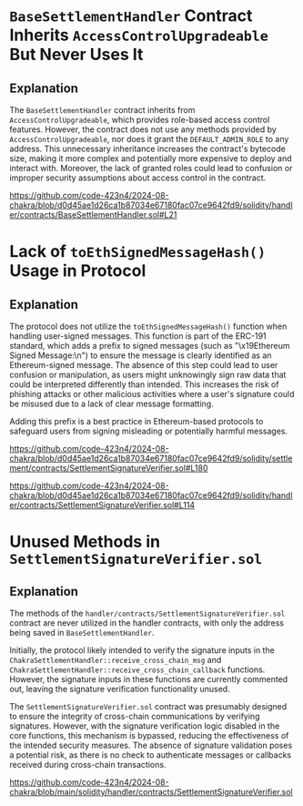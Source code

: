 # `BaseSettlementHandler` Contract Inherits `AccessControlUpgradeable` But Never Uses It

## Explanation
The `BaseSettlementHandler` contract inherits from `AccessControlUpgradeable`, which provides role-based access control features. However, the contract does not use any methods provided by `AccessControlUpgradeable`, nor does it grant the `DEFAULT_ADMIN_ROLE` to any address. This unnecessary inheritance increases the contract's bytecode size, making it more complex and potentially more expensive to deploy and interact with. Moreover, the lack of granted roles could lead to confusion or improper security assumptions about access control in the contract.

https://github.com/code-423n4/2024-08-chakra/blob/d0d45ae1d26ca1b87034e67180fac07ce9642fd9/solidity/handler/contracts/BaseSettlementHandler.sol#L21


# Lack of `toEthSignedMessageHash()` Usage in Protocol

## Explanation

The protocol does not utilize the `toEthSignedMessageHash()` function when handling user-signed messages. This function is part of the ERC-191 standard, which adds a prefix to signed messages (such as "\x19Ethereum Signed Message:\n") to ensure the message is clearly identified as an Ethereum-signed message. The absence of this step could lead to user confusion or manipulation, as users might unknowingly sign raw data that could be interpreted differently than intended. This increases the risk of phishing attacks or other malicious activities where a user's signature could be misused due to a lack of clear message formatting. 

Adding this prefix is a best practice in Ethereum-based protocols to safeguard users from signing misleading or potentially harmful messages.

https://github.com/code-423n4/2024-08-chakra/blob/d0d45ae1d26ca1b87034e67180fac07ce9642fd9/solidity/settlement/contracts/SettlementSignatureVerifier.sol#L180

https://github.com/code-423n4/2024-08-chakra/blob/d0d45ae1d26ca1b87034e67180fac07ce9642fd9/solidity/handler/contracts/SettlementSignatureVerifier.sol#L114


# Unused Methods in `SettlementSignatureVerifier.sol`

## Explanation

The methods of the `handler/contracts/SettlementSignatureVerifier.sol` contract are never utilized in the handler contracts, with only the address being saved in `BaseSettlementHandler`. 

Initially, the protocol likely intended to verify the signature inputs in the `ChakraSettlementHandler::receive_cross_chain_msg` and `ChakraSettlementHandler::receive_cross_chain_callback` functions. However, the signature inputs in these functions are currently commented out, leaving the signature verification functionality unused.

The `SettlementSignatureVerifier.sol` contract was presumably designed to ensure the integrity of cross-chain communications by verifying signatures. However, with the signature verification logic disabled in the core functions, this mechanism is bypassed, reducing the effectiveness of the intended security measures. The absence of signature validation poses a potential risk, as there is no check to authenticate messages or callbacks received during cross-chain transactions.

https://github.com/code-423n4/2024-08-chakra/blob/main/solidity/handler/contracts/SettlementSignatureVerifier.sol